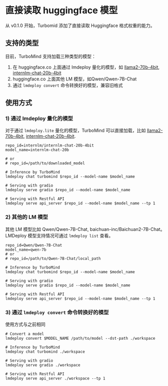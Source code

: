 # 直接读取 huggingface 模型

从 v0.1.0 开始，Turbomid 添加了直接读取 Huggingface 格式权重的能力。

## 支持的类型

目前，TurboMind 支持加载三种类型的模型：

1. 在 huggingface.co 上面通过 lmdeploy 量化的模型，如 [llama2-70b-4bit](https://huggingface.co/lmdeploy/llama2-chat-70b-4bit), [internlm-chat-20b-4bit](https://huggingface.co/internlm/internlm-chat-20b-4bit)
2. huggingface.co 上面其他 LM 模型，如Qwen/Qwen-7B-Chat
3. 通过 `lmdeploy convert` 命令转换好的模型，兼容旧格式

## 使用方式

### 1) 通过 lmdeploy 量化的模型

对于通过 `lmdeploy.lite` 量化的模型，TurboMind 可以直接加载，比如 [llama2-70b-4bit](https://huggingface.co/lmdeploy/llama2-chat-70b-4bit), [internlm-chat-20b-4bit](https://huggingface.co/internlm/internlm-chat-20b-4bit).

```
repo_id=internlm/internlm-chat-20b-4bit
model_name=internlm-chat-20b

# or
# repo_id=/path/to/downloaded_model

# Inference by TurboMind
lmdeploy chat turbomind $repo_id --model-name $model_name

# Serving with gradio
lmdeploy serve gradio $repo_id --model-name $model_name

# Serving with Restful API
lmdeploy serve api_server $repo_id --model-name $model_name --tp 1
```

### 2) 其他的 LM 模型

其他 LM 模型比如 Qwen/Qwen-7B-Chat, baichuan-inc/Baichuan2-7B-Chat。LMDeploy 模型支持情况可通过 `lmdeploy list` 查看。

```
repo_id=Qwen/Qwen-7B-Chat
model_name=qwen-7b
# or
# repo_id=/path/to/Qwen-7B-Chat/local_path

# Inference by TurboMind
lmdeploy chat turbomind $repo_id --model-name $model_name

# Serving with gradio
lmdeploy serve gradio $repo_id --model-name $model_name

# Serving with Restful API
lmdeploy serve api_server $repo_id --model-name $model_name --tp 1
```

### 3) 通过 `lmdeploy convert` 命令转换好的模型

使用方式与之前相同

```
# Convert a model
lmdeploy convert $MODEL_NAME /path/to/model --dst-path ./workspace

# Inference by TurboMind
lmdeploy chat turbomind ./workspace

# Serving with gradio
lmdeploy serve gradio ./workspace

# Serving with Restful API
lmdeploy serve api_server ./workspace --tp 1
```
